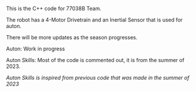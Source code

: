 This is the C++ code for 77038B Team.

The robot has a 4-Motor Drivetrain and an Inertial Sensor that is used for auton.

There will be more updates as the season progresses.

Auton: Work in progress

Auton Skills: Most of the code is commented out, it is from the summer of 2023.

*Auton Skills is inspired from previous code that was made in the summer of 2023*